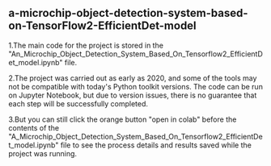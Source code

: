 ## a-microchip-object-detection-system-based-on-TensorFlow2-EfficientDet-model

1.The main code for the project is stored in the "An_Microchip_Object_Detection_System_Based_On_Tensorflow2_EfficientDet_model.ipynb" file.

2.The project was carried out as early as 2020, and some of the tools may not be compatible with today's Python toolkit versions. The code can be run on Jupyter Notebook, but due to version issues, there is no guarantee that each step will be successfully completed.

3.But you can still click the orange button "open in colab" before the contents of the "A_Microchip_Object_Detection_System_Based_On_Tensorflow2_EfficientDet_model.ipynb" file to see the process details and results saved while the project was running.
